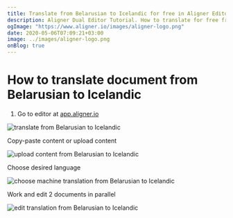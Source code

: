 ```yaml
---
title: Translate from Belarusian to Icelandic for free in Aligner Editor
description: Aligner Dual Editor Tutorial. How to translate for free from Belarusian to Icelandic. Aligner is multilingual document management platform. 
ogImage: "https://www.aligner.io/images/aligner-logo.png"
date: 2020-05-06T07:09:21+03:00
image: ../images/aligner-logo.png
onBlog: true
---
```


# How to translate document from Belarusian to Icelandic

1. Go to editor at [app.aligner.io](https://app.aligner.io "Aligner App web page")

![translate from Belarusian to Icelandic](../aligner-blank-editor.png "translate from Belarusian to Icelandic")

Copy-paste content or upload content

![upload content from Belarusian to Icelandic](../aligner-uploaded-document.png "upload content from Belarusian to Icelandic")

Choose desired language

![choose machine translation from Belarusian to Icelandic](../aligner-language-dropdown.png "choose machine translation from Belarusian to Icelandic")

Work and edit 2 documents in parallel

![edit translation from Belarusian to Icelandic](../aligner-double-sitded-editor.png "edit translation from Belarusian to Icelandic")

